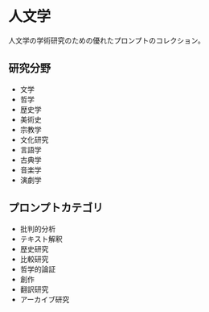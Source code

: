 # 人文学

人文学の学術研究のための優れたプロンプトのコレクション。

## 研究分野
- 文学
- 哲学
- 歴史学
- 美術史
- 宗教学
- 文化研究
- 言語学
- 古典学
- 音楽学
- 演劇学

## プロンプトカテゴリ
- 批判的分析
- テキスト解釈
- 歴史研究
- 比較研究
- 哲学的論証
- 創作
- 翻訳研究
- アーカイブ研究